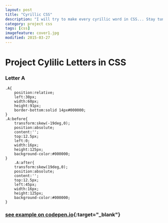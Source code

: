 ```yaml
---
layout: post
title: "Cyrillic CSS"
description: "I will try to make every cyrillic word in CSS... Stay tuned..."
category: project css
tags: [css] 
imagefeature: cover1.jpg
modified: 2015-03-27
---
```


# Project Cylilic Letters in CSS

### Letter A

    .A{
        position:relative;
        left:30px;
        width:60px;
        height:91px;
        border-bottom:solid 14px#000000;
    }
    .A:before{
        transform:skew(-19deg,0);
        position:absolute;
        content:'';
        top:12.5px;
        left:0;
        width:16px;
        height:125px;
        background-color:#000000;
    }
        .A:after{
        transform:skew(19deg,0);
        position:absolute;
        content:'';
        top:12.5px;
        left:45px;
        width:16px;
        height:125px;
        background-color:#000000;
    }
    
### [see example on codepen.io](http://codepen.io/anon/pen/NPJxEp){:target="_blank"}

